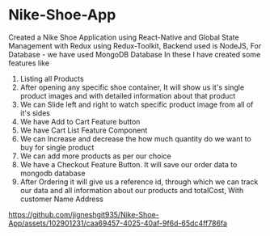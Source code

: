 # Nike-Shoe-App
Created a Nike Shoe Application using React-Native and Global State Management with Redux using Redux-Toolkit, Backend used is NodeJS, For Database - we have used MongoDB Database
In these I have created some features like
1. Listing all Products
2. After opening any specific shoe container, It will show us it's single product images and with detailed information about that product
3. We can Slide left and right to watch specific product image from all of it's sides
4. We have Add to Cart Feature button
5. We have Cart List Feature Component
6. We can Increase and decrease the how much quantity do we want to buy for single product
7. We can add more products as per our choice
8. We have a Checkout Feature Button. It will save our order data to mongodb database
9. After Ordering it will give us a reference id, through which we can track our data and all information about our products and totalCost, With customer Name Address


https://github.com/jigneshgit935/Nike-Shoe-App/assets/102901231/caa69457-4025-40af-9f6d-65dc4ff786fa

